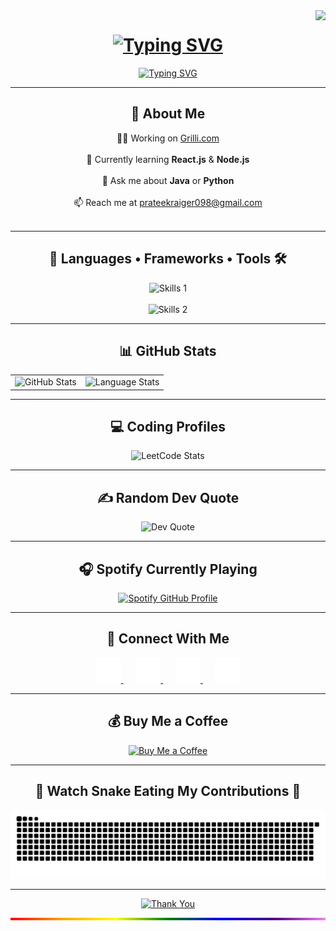 <img align="right" src="https://visitor-badge.laobi.icu/badge?page_id=prateekraiger.prateekraiger" />

<h1 align="center">
  <a href="#"><img src="https://readme-typing-svg.demolab.com?font=Righteous&weight=600&size=30&duration=3000&pause=500&center=true&width=440&height=60&lines=Hi+There!+👋;I'm+Prateek+Raiger!" alt="Typing SVG" /></a>
</h1>

<div align="center">
  <a href="#"><img src="https://readme-typing-svg.demolab.com?font=Inter&weight=700&duration=1000&pause=2000&color=80F799&repeat=false&width=950&height=45&lines=Exploring+the+endless+possibilities+of+web+development%2C+creating+solutions+that+make+a+difference." alt="Typing SVG" /></a>
</div>

<hr>

<h2 align="center">📖 About Me</h2>
<div align="center">
   💪🏼 Working on <a href="https://prateekraiger.github.io/Grilli/" target="_blank">Grilli.com</a><br><br>
   🌱 Currently learning <strong>React.js</strong> & <strong>Node.js</strong><br><br>
   💬 Ask me about <strong>Java</strong> or <strong>Python</strong><br><br>
   📫 Reach me at <a href="mailto:prateekraiger098@gmail.com">prateekraiger098@gmail.com</a><br><br>
</div>


<hr>

<h2 align="center">🚀 Languages • Frameworks • Tools 🛠️</h2>
<div align="center">
  <img src="https://skillicons.dev/icons?i=cpp,java,python,git,github,vscode&theme=dark" alt="Skills 1" /><br><br>
  <img src="https://skillicons.dev/icons?i=html,css,bootstrap,tailwind,js,ts,react,nodejs,express,mongodb,mysql&theme=dark" alt="Skills 2" />
</div>

<hr>

<h2 align="center">📊 GitHub Stats</h2>

<table>
  <tr>
    <td>
      <img 
        src="https://kasroudra-stats-card.onrender.com/user?user=prateekraiger&theme=dracula&layout=compact&hide_border=false&include_all_commits=false&count_private=true" 
        alt="GitHub Stats" 
        style="max-width: 100%;"
      />
    </td>
    <td>
      <img 
        src="https://kasroudra-stats-card.onrender.com/lang?user=prateekraiger&theme=tokyonight&layout=compact&type=piechart&sort=desc&hide_border=false&include_all_commits=false&count_private=true" 
        alt="Language Stats" 
        style="max-width: 100%;"
      />
    </td>
  </tr>
</table>


<hr>

<h2 align="center">💻 Coding Profiles</h2>
<div align="center">
  <img src="https://leetcard.jacoblin.cool/prateekraiger?theme=radical&font=Port%20Lligat%20Slab" alt="LeetCode Stats" />
</div>

<hr>

<h2 align="center">✍️ Random Dev Quote</h2>
<div align="center">
  <img src="https://quotes-github-readme.vercel.app/api?type=horizontal&theme=radical" alt="Dev Quote" />
</div>

<hr>

<h2 align="center">🎧 Spotify Currently Playing</h2>
<div align="center">
    <a href="https://spotify-github-profile.kittinanx.com/api/view?uid=31krsjwznymlovmlk7cy2rv3nyry&redirect=true">
        <img src="https://spotify-github-profile.kittinanx.com/api/view?uid=31krsjwznymlovmlk7cy2rv3nyry&cover_image=true&theme=novatorem&show_offline=true&background_color=121212&interchange=false&bar_color=53b14f&bar_color_cover=true" 
        alt="Spotify GitHub Profile">
    </a>
</div>

<hr>

<h2 align="center">🤝 Connect With Me</h2>
<div align="center">
  <a href="https://github.com/prateekraiger" target="_blank">
    <img src="https://github.com/CLorant/readme-social-icons/blob/main/medium/light/github.svg" alt="GitHub" width="40" />
  </a>
  <span>&nbsp;&nbsp;&nbsp;&nbsp;</span> 
  <a href="https://www.linkedin.com/in/pratik-r1104/" target="_blank">
    <img src="https://github.com/CLorant/readme-social-icons/blob/main/medium/light/linkedin.svg" alt="LinkedIn" width="40" />
  </a>
  <span>&nbsp;&nbsp;&nbsp;&nbsp;</span>
  <a href="https://x.com/mrpratik753" target="_blank">
    <img src="https://github.com/CLorant/readme-social-icons/blob/main/medium/light/twitter-x.svg" alt="Twitter" width="40" />
  </a>
  <span>&nbsp;&nbsp;&nbsp;&nbsp;</span> 
  <a href="https://pin.it/2fscvaXXp" target="_blank">
    <img src="https://github.com/CLorant/readme-social-icons/blob/main/medium/light/pinterest.svg" alt="Pinterest" width="40" />
  </a>
</div>


<hr>

<h2 align="center">💰 Buy Me a Coffee</h2>
<div align="center">
  <a href="https://buymeacoffee.com/prateekraiger" target="_blank">
    <img src="https://img.shields.io/badge/Buy%20Me%20a%20Coffee-ffdd00?style=for-the-badge&logo=buy-me-a-coffee&logoColor=black" alt="Buy Me a Coffee" />
  </a>
</div>

<hr>

<h2 align="center">🐍 Watch Snake Eating My Contributions 🐍</h2>
<div align="center">
  <img src="https://github.com/prateekraiger/prateekraiger/blob/output/github-contribution-grid-snake.svg" alt="Snake Animation" />
</div>

<hr>

<div align="center">
  <a href="#"><img src="https://readme-typing-svg.demolab.com?font=Righteous&weight=500&duration=3000&pause=1000&width=710&height=60&lines=Thanks+for+exploring+my+profile!;+Let's+connect+and+build+something+amazing+together.+Happy+coding!+%F0%9F%92%BB%E2%9C%A8" alt="Thank You" /></a>
</div>

<div align="center">
  <hr style="border: 0; height: 4px; background: linear-gradient(to right, red, orange, yellow, green, blue, indigo, violet); width: 100%;">
</div>
